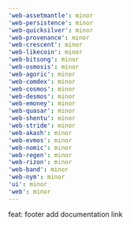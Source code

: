 ```yaml
---
'web-assetmantle': minor
'web-persistence': minor
'web-quicksilver': minor
'web-provenance': minor
'web-crescent': minor
'web-likecoin': minor
'web-bitsong': minor
'web-osmosis': minor
'web-agoric': minor
'web-comdex': minor
'web-cosmos': minor
'web-desmos': minor
'web-emoney': minor
'web-quasar': minor
'web-shentu': minor
'web-stride': minor
'web-akash': minor
'web-evmos': minor
'web-nomic': minor
'web-regen': minor
'web-rizon': minor
'web-band': minor
'web-nym': minor
'ui': minor
'web': minor
---
```


feat: footer add documentation link
